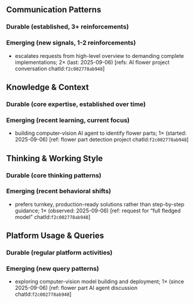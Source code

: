 ## Communication Patterns
### Durable (established, 3+ reinforcements)

### Emerging (new signals, 1-2 reinforcements)
- escalates requests from high-level overview to demanding complete implementations; 2× (last: 2025-09-06) [refs: AI flower project conversation chatId:`f2c002778ab948`]

## Knowledge & Context
### Durable (core expertise, established over time)

### Emerging (recent learning, current focus)
- building computer-vision AI agent to identify flower parts; 1× (started: 2025-09-06) [ref: flower part detection project chatId:`f2c002778ab948`]

## Thinking & Working Style
### Durable (core thinking patterns)

### Emerging (recent behavioral shifts)
- prefers turnkey, production-ready solutions rather than step-by-step guidance; 1× (observed: 2025-09-06) [ref: request for “full fledged model” chatId:`f2c002778ab948`]

## Platform Usage & Queries
### Durable (regular platform activities)

### Emerging (new query patterns)
- exploring computer-vision model building and deployment; 1× (since 2025-09-06) [ref: flower part AI agent discussion chatId:`f2c002778ab948`]